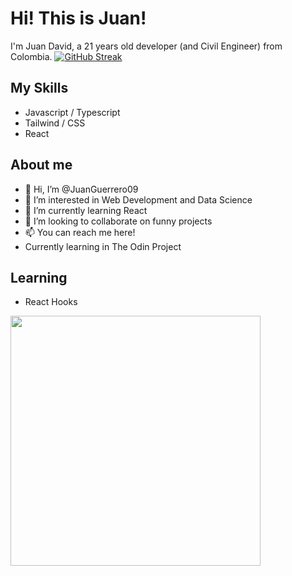 # Hi! This is Juan!
I'm Juan David, a 21 years old developer (and Civil Engineer) from Colombia.
[![GitHub Streak](https://streak-stats.demolab.com/?user=JuanGuerrero09)](https://git.io/streak-stats)

## My Skills
- Javascript / Typescript
- Tailwind / CSS
- React

## About me


- 👋 Hi, I’m @JuanGuerrero09
- 👀 I’m interested in Web Development and Data Science
- 🌱 I’m currently learning React
- 💞️ I’m looking to collaborate on funny projects
- 📫 You can reach me here!
- Currently learning in The Odin Project

## Learning

- React Hooks

<!--START_SECTION:waka-->
<!--END_SECTION:waka-->

<img src="https://wakatime.com/share/@f7a45576-d2ee-436a-9bc5-bb3bfd44e0b5/be879b64-876c-4ec2-95e2-b92f46145878.svg" width='400px'></img>

<!---
JuanGuerrero09/JuanGuerrero09 is a ✨ special ✨ repository because its `README.md` (this file) appears on your GitHub profile.
You can click the Preview link to take a look at your changes.
--->
